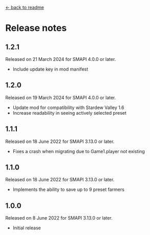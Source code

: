 ﻿[← back to readme](README.md)

# Release notes

## 1.2.1
Released on 21 March 2024 for SMAPI 4.0.0 or later.

- Include update key in mod manifest

## 1.2.0
Released on 19 March 2024 for SMAPI 4.0.0 or later.

- Update mod for compatibility with Stardew Valley 1.6
- Increase readability in seeing actively selected preset

## 1.1.1
Released on 18 June 2022 for SMAPI 3.13.0 or later.

- Fixes a crash when migrating due to Game1.player not existing

## 1.1.0
Released on 18 June 2022 for SMAPI 3.13.0 or later.

- Implements the ability to save up to 9 preset farmers

## 1.0.0
Released on 8 June 2022 for SMAPI 3.13.0 or later.

- Initial release

